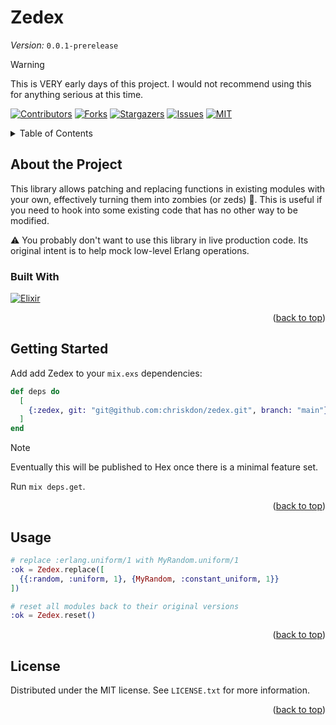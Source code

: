 <a name="readme-top"></a>

# Zedex

*Version:* `0.0.1-prerelease`

> [!WARNING]
> This is VERY early days of this project. I would not recommend using this for
> anything serious at this time.

<!-- PROJECT SHIELDS -->

[![Contributors][contributors-shield]][contributors-url]
[![Forks][forks-shield]][forks-url]
[![Stargazers][stars-shield]][stars-url]
[![Issues][issues-shield]][issues-url]
[![MIT][license-shield]][license-url]

<!-- TABLE OF CONTENTS -->
<details>
  <summary>Table of Contents</summary>
  <ol>
    <li>
      <a href="#about-the-project">About The Project</a>
      <ul>
        <li><a href="#built-with">Built With</a></li>
      </ul>
    </li>
    <li>
      <a href="#getting-started">Getting Started</a>
    </li>
    <li><a href="#usage">Usage</a></li>
    <!-- <li><a href="#roadmap">Roadmap</a></li>
    <li><a href="#contributing">Contributing</a></li> -->
    <li><a href="#license">License</a></li>
    <!-- <li><a href="#contact">Contact</a></li> -->
  </ol>
</details>

<!-- ABOUT THE PROJECT -->
## About the Project

This library allows patching and replacing functions in existing modules with
your own, effectively turning them into zombies (or zeds) 🧟. This is useful if
you need to hook into some existing code that has no other way to be modified.

⚠ You probably don't want to use this library in live production code. Its original
intent is to help mock low-level Erlang operations.

### Built With

<!-- Tools the project is built with -->

[![Elixir][Elixir-badge]][Elixir-url]

<p align="right">(<a href="#readme-top">back to top</a>)</p>

<!-- GETTING STARTED -->
## Getting Started

Add add Zedex to your `mix.exs` dependencies:

```elixir
def deps do
  [
    {:zedex, git: "git@github.com:chriskdon/zedex.git", branch: "main"}
  ]
end
```

> [!NOTE]
> Eventually this will be published to Hex once there is a minimal feature set.

Run `mix deps.get`.

<p align="right">(<a href="#readme-top">back to top</a>)</p>

<!-- USAGE EXAMPLES -->
## Usage

```elixir
# replace :erlang.uniform/1 with MyRandom.uniform/1
:ok = Zedex.replace([
  {{:random, :uniform, 1}, {MyRandom, :constant_uniform, 1}}
])

# reset all modules back to their original versions
:ok = Zedex.reset()
```

<p align="right">(<a href="#readme-top">back to top</a>)</p>

<!-- ROADMAP -->
<!-- ## Roadmap

- [ ] ::{Feature 1}
- [ ] ::{Feature 2}
- [ ] ::{Feature 3}
    - [ ] ::{Nested Feature}

See the [open issues](https://github.com/chriskdon/zedex/issues)
for a full list of proposed features (and known issues).

<p align="right">(<a href="#readme-top">back to top</a>)</p> -->

<!-- CONTRIBUTING -->
<!-- ## Contributing

::{Contributions are what make the open source community such an amazing place to
learn, inspire, and create. Any contributions you make are **greatly appreciated**.}

::{If you have a suggestion that would make this better, please fork the repo and create a pull request. You can also simply open an issue with the tag "enhancement".
Don't forget to give the project a star! Thanks again!}

1. Fork the Project
2. Create your Feature Branch (`git checkout -b feature/AmazingFeature`)
3. Commit your Changes (`git commit -m 'Add some AmazingFeature'`)
4. Push to the Branch (`git push origin feature/AmazingFeature`)
5. Open a Pull Request

<p align="right">(<a href="#readme-top">back to top</a>)</p> -->

<!-- LICENSE -->
## License

Distributed under the MIT license. See `LICENSE.txt` for more information.

<p align="right">(<a href="#readme-top">back to top</a>)</p>

<!-- CONTACT -->
<!-- ## Contact

::{Your Name - email@example.com}

<p align="right">(<a href="#readme-top">back to top</a>)</p> -->

<!-- MARKDOWN LINKS & IMAGES
  Useful Links
  - https://www.markdownguide.org/basic-syntax/#reference-style-links
  - https://shields.io/
  - https://simpleicons.org/
-->

<!-- Generic Links -->
[contributors-shield]: https://img.shields.io/github/contributors/chriskdon/zedex.svg?style=for-the-badge
[contributors-url]: https://github.com/chriskdon/zedex/graphs/contributors
[forks-shield]: https://img.shields.io/github/forks/chriskdon/zedex.svg?style=for-the-badge
[forks-url]: https://github.com/chriskdon/zedex/network/members
[stars-shield]: https://img.shields.io/github/stars/chriskdon/zedex.svg?style=for-the-badge
[stars-url]: https://github.com/chriskdon/zedex/stargazers
[issues-shield]: https://img.shields.io/github/issues/chriskdon/zedex.svg?style=for-the-badge
[issues-url]: https://github.com/chriskdon/zedex/issues
[license-shield]: https://img.shields.io/github/license/chriskdon/zedex.svg?style=for-the-badge
[license-url]: https://github.com/chriskdon/zedex/blob/main/LICENSE.txt

<!-- Built With Links (see: https://shields.io/badges) -->
[Elixir-badge]: https://img.shields.io/badge/Elixir-000000?style=for-the-badge&logoColor=white
[Elixir-url]: https://elixir-lang.org/
